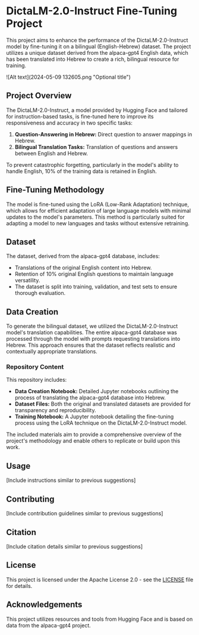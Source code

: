 # DictaLM-2.0-Instruct Fine-Tuning Project

This project aims to enhance the performance of the DictaLM-2.0-Instruct model by fine-tuning it on a bilingual (English-Hebrew) dataset. The project utilizes a unique dataset derived from the alpaca-gpt4 English data, which has been translated into Hebrew to create a rich, bilingual resource for training.

![Alt text](2024-05-09 132605.png "Optional title")

## Project Overview

The DictaLM-2.0-Instruct, a model provided by Hugging Face and tailored for instruction-based tasks, is fine-tuned here to improve its responsiveness and accuracy in two specific tasks:
1. **Question-Answering in Hebrew:** Direct question to answer mappings in Hebrew.
2. **Bilingual Translation Tasks:** Translation of questions and answers between English and Hebrew.

To prevent catastrophic forgetting, particularly in the model's ability to handle English, 10% of the training data is retained in English.

## Fine-Tuning Methodology

The model is fine-tuned using the LoRA (Low-Rank Adaptation) technique, which allows for efficient adaptation of large language models with minimal updates to the model's parameters. This method is particularly suited for adapting a model to new languages and tasks without extensive retraining.

## Dataset

The dataset, derived from the alpaca-gpt4 database, includes:
- Translations of the original English content into Hebrew.
- Retention of 10% original English questions to maintain language versatility.
- The dataset is split into training, validation, and test sets to ensure thorough evaluation.

## Data Creation

To generate the bilingual dataset, we utilized the DictaLM-2.0-Instruct model's translation capabilities. The entire alpaca-gpt4 database was processed through the model with prompts requesting translations into Hebrew. This approach ensures that the dataset reflects realistic and contextually appropriate translations.

### Repository Content

This repository includes:
- **Data Creation Notebook:** Detailed Jupyter notebooks outlining the process of translating the alpaca-gpt4 database into Hebrew.
- **Dataset Files:** Both the original and translated datasets are provided for transparency and reproducibility.
- **Training Notebook:** A Jupyter notebook detailing the fine-tuning process using the LoRA technique on the DictaLM-2.0-Instruct model.

The included materials aim to provide a comprehensive overview of the project's methodology and enable others to replicate or build upon this work.

## Usage

[Include instructions similar to previous suggestions]

## Contributing

[Include contribution guidelines similar to previous suggestions]

## Citation

[Include citation details similar to previous suggestions]

## License

This project is licensed under the Apache License 2.0 - see the [LICENSE](LICENSE) file for details.

## Acknowledgements

This project utilizes resources and tools from Hugging Face and is based on data from the alpaca-gpt4 project.
